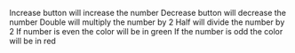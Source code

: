 Increase button will increase the number 
Decrease button will decrease the number 
Double will multiply the number by 2
Half will divide the number by 2
If number is even the color will be in green
If the number is odd the color will be in red
